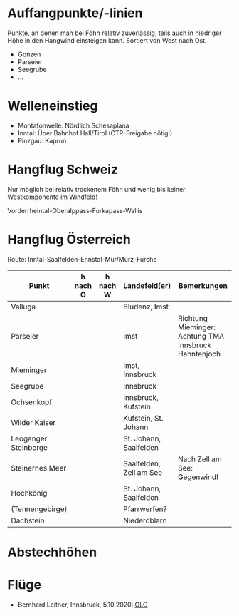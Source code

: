 # Auffangpunkte/-linien

Punkte, an denen man bei Föhn relativ zuverlässig, teils auch 
in niedriger Höhe in den Hangwind einsteigen kann.  Sortiert 
von West nach Ost.

* Gonzen
* Parseier
* Seegrube
* ...

# Welleneinstieg

* Montafonwelle: Nördlich Schesaplana
* Inntal: Über Bahnhof Hall/Tirol (CTR-Freigabe nötig!)
* Pinzgau: Kaprun

# Hangflug Schweiz

Nur möglich bei relativ trockenem Föhn und wenig bis keiner Westkomponente
im Windfeld!

Vorderrheintal-Oberalppass-Furkapass-Wallis

# Hangflug Österreich

Route: Inntal-Saalfelden-Ennstal-Mur/Mürz-Furche

|Punkt | h nach O | h nach W | Landefeld(er) | Bemerkungen |
|---|:---:|:---:|---|---|
|Valluga   | |  | Bludenz, Imst |  |
|Parseier  | |  | Imst | Richtung Mieminger: Achtung TMA Innsbruck Hahntenjoch |
|Mieminger | |  | Imst, Innsbruck |  |
|Seegrube  | |  | Innsbruck |  |
|Ochsenkopf    | |  | Innsbruck, Kufstein |  |
|Wilder Kaiser | |  | Kufstein, St. Johann |  |
|Leoganger Steinberge | |  | St. Johann, Saalfelden |  |
|Steinernes Meer | |  | Saalfelden, Zell am See | Nach Zell am See: Gegenwind! |
|Hochkönig | |  | St. Johann, Saalfelden |  |
|(Tennengebirge)| |  | Pfarrwerfen? |  |
|Dachstein| |  | Niederöblarn |  |

# Abstechhöhen

# Flüge

* Bernhard Leitner, Innsbruck, 5.10.2020: 
  [OLC](https://www.onlinecontest.org/olc-3.0/gliding/flightinfo.html?dsId=8203468)
